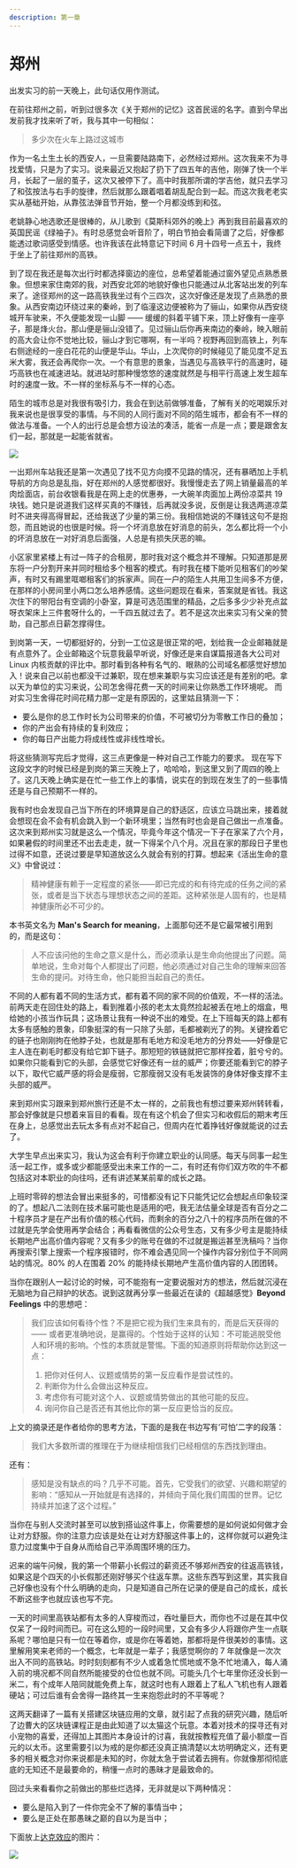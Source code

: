 ```yaml
---
description: 第一章
---
```


# 郑州

出发实习的前一天晚上，此句话仅用作测试。

在前往郑州之前，听到过很多次《关于郑州的记忆》这首民谣的名字。直到今早出发前我才找来听了听，我与其中一句相似：

> 多少次在火车上路过这城市

作为一名土生土长的西安人，一旦需要陆路南下，必然经过郑州。这次我来不为寻找爱情，只是为了实习。说来最近又抱起了扔下了四五年的吉他，刚弹了快一个半月，长起了一层的茧子，这次又被停下了。高中时我那所谓的学吉他，就只去学习了和弦按法与右手的旋律，然后就那么跟着唱着胡乱配合到一起。而这次我老老实实从基础开始，从靠弦法弹音节开始，整一个月都没练到和弦。

老姚静心地选歌还是很棒的，从儿歌到《莫斯科郊外的晚上》再到我目前最喜欢的英国民谣《绿袖子》。有时总感觉会听音阶了，明白节拍会看简谱了之后，好像都能透过歌词感受到情感。也许我该在此特意记下时间 6 月十四号一点五十，我终于坐上了前往郑州的高铁。

到了现在我还是每次出行时都选择窗边的座位，总希望着能通过窗外望见点熟悉景象。但想来家住南郊的我，对西安北郊的地貌好像也只能通过从北客站出发的列车来了。途径郑州的这一路高铁我坐过有个三四次，这次好像还是发现了点熟悉的景象。从西安南边环绕过来的秦岭，到了临潼这边便被称为了骊山，如果你从西安绕城开车驶来，不久便能发现一山脚 —— 缓缓的斜着平铺下来，顶上好像有一座亭子，那是烽火台。那山便是骊山没错了。见过骊山后你再来南边的秦岭，映入眼前的高大会让你不觉地比较，骊山才到它哪啊，有一半吗？视野再回到高铁上，列车右侧途经的一座白花花的山便是华山。华山，上次爬你的时候碰见了能见度不足五米大雾，我还会再爬你一次。一个有意思的景象，当遇见与高铁平行的高速时，碰巧高铁也在减速进站。就进站时那种慢悠悠的速度就然是与相平行高速上发生超车时的速度一致。不一样的坐标系与不一样的心态。

陌生的城市总是对我很有吸引力，我会在到达前做够准备，了解有关的吃喝娱乐对我来说也是很享受的事情。与不同的人同行面对不同的陌生城市，都会有不一样的做法与准备。一个人的出行总是会想方设法的凑活，能省一点是一点；要是跟舍友们一起，那就是一起能省就省。

![](.gitbook/assets/zhengzhou.jpg)

一出郑州车站我还是第一次遇见了找不见方向摸不见路的情况，还有暴晒加上手机导航的方向总是乱指，好在郑州的人感觉都很好。我慢慢走去了网上销量最高的羊肉烩面店，前台收银看我是在网上走的优惠券，一大碗羊肉面加上两份凉菜共 19 块钱。她只是说道我们这样买真的不赚钱，后再就没多说，反倒是让我选两道凉菜时不进夹得高得冒起，还给我送了少量的第三份。我相信她说的不赚钱这句不是抱怨，而且她说的也很是时候。将一个坏消息放在好消息的前头，怎么都比将一个小的坏消息放在一对好消息后面强，人总是有损失厌恶的嘛。

小区家里紧楼上有过一阵子的合租房，那时我对这个概念并不理解。只知道那是房东将一户分割开来并同时租给多个租客的模式。有时我在楼下能听见租客们的吵架声，有时又有踢里哐啷租客们的拆家声。同在一户的陌生人共用卫生间多不方便，在那样的小房间里小两口怎么培养感情。这些问题现在看来，答案就是省钱。我这次住下的带阳台有空调的小卧室，算是可选范围里的精品，之后多多少少补充点盆呀衣架床上三件套呀什么的，一千四五就过去了。若不是这次出来实习有父亲的赞助，自己那点日薪怎撑得住。

到岗第一天，一切都挺好的，分到一工位这是很正常的吧，划给我一企业邮箱就是有点意外了。企业邮箱这个玩意我最早听说，好像还是来自谋篇报道各大公司对 Linux 内核贡献的评比中。那时看到各种有名气的、眼熟的公司域名都感觉好想加入！说来自己以前也都没干过兼职，现在想来兼职与实习应该还是有差别的吧。拿以天为单位的实习来说，公司怎舍得花费一天的时间来让你熟悉工作环境呢。 而对实习生舍得花时间花精力那一定是有原因的，这里姑且猜测一下：

* 要么是你的总工作时长为公司带来的价值，不可被切分为零散工作日的叠加；
* 你的产出会有持续的复利效应；
* 你的每日产出能力将成线性或非线性增长。

将这些猜测写完后才觉得，这三点更像是一种对自己工作能力的要求。 现在写下这段文字的时候已经是到岗的第三天晚上了，哈哈哈，到这里又到了周四的晚上了。这几天晚上确实是在忙一些工作上的事情，说实在的到现在发生了的一些事情还是与自己预期不一样的。

我有时也会发现自己当下所在的环境算是自己的舒适区，应该立马跳出来，接着就会想现在会不会有机会跳入到一个新环境里；当然有时也会是自己做出一点准备。这次来到郑州实习就是这么一个情况，毕竟今年这个情况一下子在家呆了六个月，如果暑假的时间里还不出去走走，就一下得呆个八个月。况且在家的那段日子里也过得不如意，还说过要是早知道放这么久就会有别的打算。想起来《活出生命的意义》中曾说过：

> 精神健康有赖于一定程度的紧张——即已完成的和有待完成的任务之间的紧张，或者是当下状态与理想状态之间的差距。这种紧张是人固有的，也是精神健康所必不可少的。

本书英文名为 **Man's Search for meaning**，上面那句还不是它最常被引用到的，而是这句：

> 人不应该问他的生命之意义是什么，而必须承认是生命向他提出了问题。简单地说，生命对每个人都提出了问题，他必须通过对自己生命的理解来回答生命的提问。对待生命，他只能担当起自己的责任。

不同的人都有着不同的生活方式，都有着不同的家不同的价值观，不一样的活法。前两天走在回住处的路上，看到推着小孩的老太太竟然捡起被丢在地上的烟盒，甩给她的小孩当作玩具；这场景让我有一种说不出的难受。在上下班每天的路上都有太多有感触的景象，印象挺深的有一只除了头部，毛都被剃光了的狗。关键拴着它的链子也刚刚拘在他脖子处，也就是那有毛地方和没毛地方的分界处——好像是它主人连在剃毛时都没有给它卸下链子。那短短的铁链就把它那样拴着，脏兮兮的。如果你只能看到它的头部，会感觉它好像还有一丝的威严；你要还能看到它的脖子以下，取代它威严感的将会是瘦弱，它那瘦弱又没有毛发装饰的身体好像支撑不主头部的威严。

来到郑州实习跟来到郑州旅行还是不太一样的，之前我也有想过要来郑州转转看，那会好像就是只想着来盲目的看看。现在有这个机会了但实习和收假后的期末考压在身上，总感觉出去玩太多有点对不起自己，但周内在忙着挣钱好像就能说的过去了。

大学生早点出来实习，我认为这会有利于你建立职业的认同感。每天与同事一起生活一起工作，或多或少都能感受出未来工作的一二，有时还有你们双方吹的牛不都包括这对本职业的向往吗，还有讲述某某前辈的成长之路。

上班时零碎的想法会冒出来挺多的，可惜都没有记下只能凭记忆会想起点印象较深的了。想起八二法则在技术届可能也是适用的吧，我无法估量全球是否有百分之二十程序员才是在产出有价值的核心代码，而剩余的百分之八十的程序员所在做的不过就是先学会使用再学会结合；再看看微信的公众号生态，又有多少号主是能持续长期地产出高价值内容呢？又有多少的账号在做的不过就是搬运甚至洗稿吗？当你再搜索引擎上搜索一个程序报错时，你不难会遇见同一个操作内容分别位于不同网站的情况。80% 的人在围着 20% 的能持续长期地产生高价值内容的人团团转。

当你在跟别人一起讨论的时候，可不能抱有一定要说服对方的想法，然后就沉浸在无脑地为自己辩护的状态。说到这就再分享一些最近在读的《超越感觉》**Beyond Feelings** 中的思想吧：

> 我们应该如何看待个性？不是把它视为我们生来具有的，而是后天获得的 —— 或者更准确地说，是赢得的。个性始于这样的认知：不可能逃脱受他人和环境的影响。个性的本质就是警惕。下面的知道原则将帮助你达到这一点：
>
> 1. 把你对任何人、议题或情势的第一反应看作是尝试性的。
> 2. 判断你为什么会做出这种反应。
> 3. 考虑你有可能对这个人、议题或情势做出的其他可能的反应。
> 4. 询问你自己是否还有其他比你的第一反应更恰当的反应。

上文的摘录还是作者给你的思考方法，下面的是我在书边写有‘可怕’二字的段落：

> 我们大多数所谓的推理在于为继续相信我们已经相信的东西找到理由。

还有：

> 感知是没有缺点的吗？几乎不可能。首先，它受我们的欲望、兴趣和期望的影响：“感知从一开始就是有选择的，并倾向于简化我们周围的世界。记忆持续并加速了这个过程。”

当你在与别人交流时甚至可以放到搭讪这件事上，你需要想的是如何说如何做才会让对方舒服。你的注意力应该是处在让对方舒服这件事上的，这样你就可以避免注意力过度集中于自身从而给自己平添周围环境的压力。

迟来的端午问候，我的第一个带薪小长假过的薪资还不够郑州西安的往返高铁钱，如果这是个四天的小长假那还刚好够买个往返车票。这些东西写到这里，其实我自己好像也没有个什么明确的走向，只是知道自己所在记录的便是自己的成长，成长不断这些字也就应该也写不完。

一天的时间里高铁站都有太多的人穿梭而过，吞吐量巨大，而你也不过是在其中仅仅呆了一段时间而已。可在这么短的一段时间里，又会有多少人将跟你产生一点联系呢？哪怕是只有一位在等着你，或是你在等着她，那都将是件很美妙的事情。这里解用笑来老师的一个概念，七年就是一辈子；我感觉啊你的 7 年就像是一次次出入不同的高铁站。时时刻刻都有不少人或着急忙慌地或不急不忙地涌入，每人涌入前的境况都不同自然所能接受的仓位也就不同。可能头几个七年里你还没长到一米二，有个成年人陪同就能免费上车，就这时也有人跟着上了私人飞机也有人跟着硬站；可过后谁有会舍得一路终其一生来抱怨此时的不平等呢？

这两天翻译了一篇有关搭建区块链应用的文章，就引起了点我的研究兴趣，随后听了边曹大的区块链课程正是由此知道了以太猫这个玩意。本着对技术的探寻还有对小宠物的喜爱，还得加上其图片本身设计的讨喜，我就按教程充值了最小额度一百元的以太币。这里需要引以为戒的是你都还没真正搞清楚以太坊明确定义，还有更多的相关概念对你来说都是未知的时，你就太急于尝试着去拥有。你就像那彻彻底底的无知还不是最要命的，稍懂一点时的愚昧才是最致命的。

回过头来看看你之前做出的那些烂选择，无非就是以下两种情况：

* 要么是陷入到了一件你完全不了解的事情当中；
* 要么是正处在那愚昧之巅的自以为是当中；

下面放上[达克效应](https://zh.wikipedia.org/zh-hans/%E9%84%A7%E5%AF%A7-%E5%85%8B%E9%AD%AF%E6%A0%BC%E6%95%88%E6%87%89)的图片：

![](.gitbook/assets/dakexiaoying.png)

